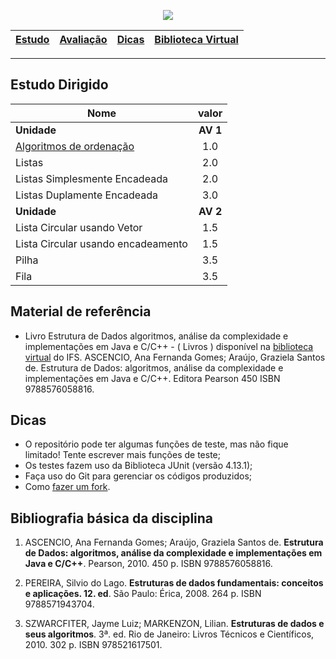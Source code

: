 <p align="center">
  <img src="https://i.imgur.com/kh0P9qN.png"/>
</p>

| [Estudo] | [Avaliação] | [Dicas] | [Biblioteca Virtual][biblioteca virtual] |
|----------|------------|---------|----------------|

- - -

## Estudo Dirigido

|Nome | valor |
|---|:---:|
**Unidade** | **AV 1**
[Algoritmos de ordenação](EstudoDirigido/EstudoDirigidoAlgoritmoOrd2020.2.pdf) | 1.0
Listas | 2.0
Listas Simplesmente Encadeada | 2.0
Listas Duplamente Encadeada | 3.0
**Unidade** | **AV 2**
Lista Circular usando Vetor | 1.5
Lista Circular usando encadeamento | 1.5
Pilha | 3.5
Fila | 3.5



## Material de referência

 - Livro Estrutura de Dados algoritmos, análise da complexidade e implementações em Java e C/C++ - ( Livros ) disponível na [biblioteca virtual] do IFS. ASCENCIO, Ana Fernanda Gomes; Araújo, Graziela Santos de. Estrutura de Dados: algoritmos, análise da complexidade e implementações em Java e C/C++. Editora Pearson 450 ISBN 9788576058816.

## Dicas

* O repositório pode ter algumas funções de teste, mas não fique limitado! Tente escrever mais funções de teste;
* Os testes fazem uso da Biblioteca JUnit (versão 4.13.1);
* Faça uso do Git para gerenciar os códigos produzidos;
* Como [fazer um fork](fazerFork.md).


## Bibliografia básica da disciplina

1. ASCENCIO,   Ana   Fernanda   Gomes;   Araújo,   Graziela   Santos   de. **Estrutura   de   Dados: algoritmos,  análise  da  complexidade  e  implementações  em  Java  e  C/C++**.  Pearson,  2010. 450 p. ISBN 9788576058816.

2. PEREIRA,  Silvio  do  Lago. **Estruturas  de  dados  fundamentais:  conceitos  e  aplicações.  12. ed**. São Paulo: Érica, 2008. 264 p. ISBN 9788571943704.

3. SZWARCFITER,   Jayme   Luiz;   MARKENZON,   Lilian. **Estruturas   de   dados   e   seus algoritmos**.  3ª.  ed.  Rio  de  Janeiro:  Livros  Técnicos  e  Científicos,  2010.  302  p.  ISBN 978521617501.

[Estudo]: #estudo-dirigido
[Avaliação]: #estudo-dirigido
[Dicas]: #dicas
[biblioteca virtual]: https://www.ifs.edu.br/reitoria/diretorias/dgb
